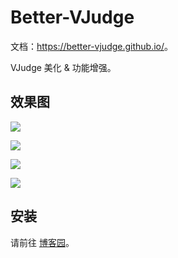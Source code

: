 # Better-VJudge

文档：<https://better-vjudge.github.io/>。

VJudge 美化 &amp; 功能增强。

## 效果图

![](https://cdn.luogu.com.cn/upload/image_hosting/q2gd3cmp.png)

![](https://cdn.luogu.com.cn/upload/image_hosting/5n3lv3ra.png)

![](https://cdn.luogu.com.cn/upload/image_hosting/wxlq0zvc.png)

![](https://cdn.luogu.com.cn/upload/image_hosting/yyonwd0y.png)

## 安装

请前往 [博客园](https://www.cnblogs.com/zhangyimin12345/p/19046066/VJudge-beautification)。

